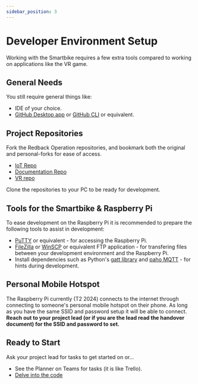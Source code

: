 ```yaml
---
sidebar_position: 3
---
```


# Developer Environment Setup

Working with the Smartbike requires a few extra tools compared to working on applications like the VR game.

## General Needs

You still require general things like:

- IDE of your choice.
- [GitHub Desktop app](https://desktop.github.com/download/) or [GitHub CLI](https://cli.github.com) or equivalent.

## Project Repositories

Fork the Redback Operation repositories, and bookmark both the original and personal-forks for ease of access.

- [IoT Repo](https://github.com/Redback-Operations/redback-smartbike-iot)
- [Documentation Repo](https://github.com/Redback-Operations/redback-documentation)
- [VR repo](https://github.com/Redback-Operations/redback-smartbike-iot)

Clone the repositories to your PC to be ready for development.

## Tools for the Smartbike & Raspberry Pi

To ease development on the Raspberry Pi it is recommended to prepare the following tools to assist in development:

- [PuTTY](https://www.chiark.greenend.org.uk/~sgtatham/putty/latest.html) or equivalent - for accessing the Raspberry Pi.
- [FileZilla](https://filezilla-project.org/download.php?type=client) or [WinSCP](https://winscp.net/eng/download.php) or equivalent FTP application - for transfering files between your development environment and the Raspberry Pi.
- Install dependencies such as Python's [gatt library](https://pypi.org/project/gatt/) and [paho MQTT](https://pypi.org/project/paho-mqtt/) - for hints during development.

## Personal Mobile Hotspot

The Raspberry Pi currently (T2 2024) connects to the internet through connecting to someone's personal mobile hotspot on their phone. As long as you have the same SSID and password setup it will be able to connect. **Reach out to your project lead (or if you are the lead read the handover document) for the SSID and password to set.**

## Ready to Start

Ask your project lead for tasks to get started on or...

- See the Planner on Teams for tasks (it is like Trello).
- [Delve into the code](https://github.com/Redback-Operations/redback-smartbike-iot)